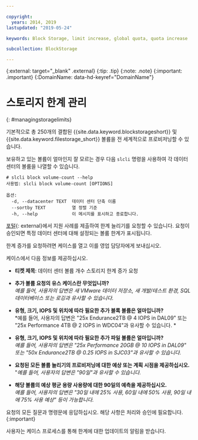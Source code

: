 ```yaml
---

copyright:
  years: 2014, 2019
lastupdated: "2019-05-24"

keywords: Block Storage, limit increase, global quota, quota increase

subcollection: BlockStorage

---
```

{:external: target="_blank" .external}
{:tip: .tip}
{:note: .note}
{:important: .important}
{:DomainName: data-hd-keyref="DomainName"}

# 스토리지 한계 관리
{: #managingstoragelimits}

기본적으로 총 250개의 결합된 {{site.data.keyword.blockstorageshort}} 및 {{site.data.keyword.filestorage_short}} 볼륨을 전 세계적으로 프로비저닝할 수 있습니다.

보유하고 있는 볼륨이 얼마인지 잘 모르는 경우 다음 `slcli` 명령을 사용하여 각 데이터 센터의 볼륨을 나열할 수 있습니다.
```
# slcli block volume-count --help
사용법: slcli block volume-count [OPTIONS]

옵션:
  -d, --datacenter TEXT  데이터 센터 단축 이름
  --sortby TEXT          열 정렬 기준
  -h, --help             이 메시지를 표시하고 종료합니다.
```

[포털](https://{DomainName}/unifiedsupport/cases/add){: external}에서 지원 사례를 제출하여 한계 늘리기를 요청할 수 있습니다. 요청이 승인되면 특정 데이터 센터에 대해 설정되는 볼륨 한계가 표시됩니다.  

한계 증가를 요청하려면 케이스를 열고 이를 영업 담당자에게 보내십시오.

케이스에서 다음 정보를 제공하십시오.

- **티켓 제목**: 데이터 센터 볼륨 개수 스토리지 한계 증가 요청

- **추가 볼륨 요청의 유스 케이스란 무엇입니까?** <br />
*예를 들어, 사용자의 답변은 새 VMware 데이터 저장소, 새 개발/테스트 환경, SQL 데이터베이스 또는 로깅과 유사할 수 있습니다.*

- **유형, 크기, IOPS 및 위치에 따라 필요한 추가 블록 볼륨은 얼마입니까?** <br />
*예를 들어, 사용자의 답변은 "25x Endurance2TB @ 4 IOPS in DAL09" 또는 "25x Performance 4TB @ 2 IOPS in WDC04"과 유사할 수 있습니다. *

- **유형, 크기, IOPS 및 위치에 따라 필요한 추가 파일 볼륨은 얼마입니까?** <br />
*예를 들어, 사용자의 답변은 "25x Performance 20GB @ 10 IOPS in DAL09" 또는 "50x Endurance2TB @ 0.25 IOPS in SJC03"과 유사할 수 있습니다.*

- **요청된 모든 볼륨 늘리기의 프로비저닝에 대한 예상 또는 계획 시점을 제공하십시오.** <br />
 "*예를 들어, 사용자의 답변은 "90일"과 유사할 수 있습니다.*

- **해당 볼륨의 예상 평균 용량 사용량에 대한 90일의 예측을 제공하십시오.** <br />
*예를 들어, 사용자의 답변은 "30일 내에 25% 사용, 60일 내에 50% 사용, 90일 내에 75% 사용 예상" 등이 가능합니다.*

요청의 모든 질문과 명령문에 응답하십시오. 해당 사항은 처리와 승인에 필요합니다.
{:important}

사용자는 케이스 프로세스를 통해 한계에 대한 업데이트의 알림을 받습니다.
